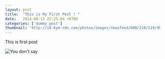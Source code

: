 ```yaml
---
layout: post
title:  "This is My First Post ! "
date:   2014-08-13 22:25:04 +0700
categories: ['dummy post']
thumbnail: 'http://i0.kym-cdn.com/photos/images/newsfeed/000/210/119/9b3.png'
---
```

This is first post

![You don't say](http://i0.kym-cdn.com/photos/images/newsfeed/000/210/119/9b3.png)